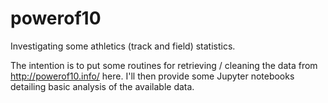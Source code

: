 # powerof10
Investigating some athletics (track and field) statistics.

The intention is to put some routines for retrieving / cleaning
the data from http://powerof10.info/ here. I'll then provide
some Jupyter notebooks detailing basic analysis of the 
available data.
